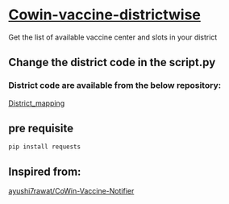# [Cowin-vaccine-districtwise]()

Get the list of available vaccine center and slots in your district

## Change the district code in the script.py
### District code are available from the below repository:
[District_mapping](https://github.com/bhattbhavesh91/cowin-vaccination-slot-availability/blob/main/district_mapping.csv)

## pre requisite
```
pip install requests
``` 

## Inspired from:
[ayushi7rawat/CoWin-Vaccine-Notifier](https://github.com/ayushi7rawat/CoWin-Vaccine-Notifier)
